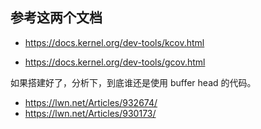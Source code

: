 ## 参考这两个文档
- https://docs.kernel.org/dev-tools/kcov.html

- https://docs.kernel.org/dev-tools/gcov.html

如果搭建好了，分析下，到底谁还是使用 buffer head 的代码。

- https://lwn.net/Articles/932674/
- https://lwn.net/Articles/930173/
